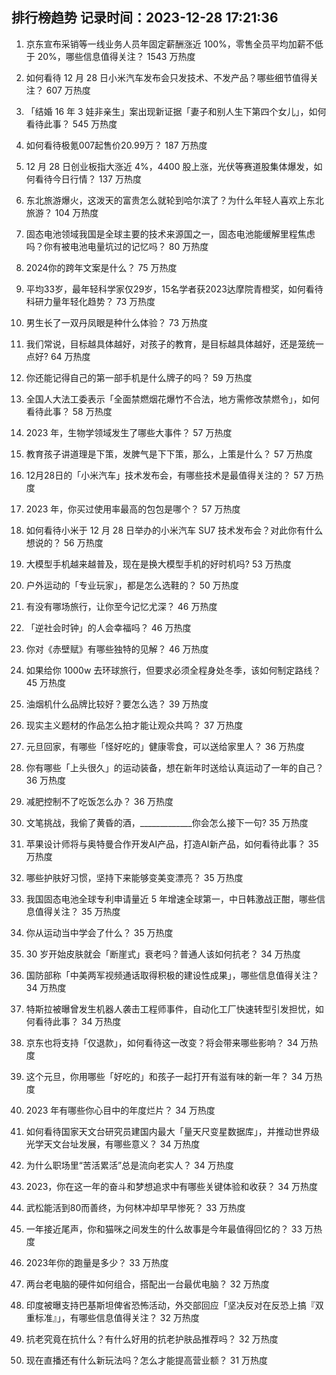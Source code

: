
## 排行榜趋势 记录时间：2023-12-28 17:21:36
  
  1. 京东宣布采销等一线业务人员年固定薪酬涨近 100%，零售全员平均加薪不低于 20%，哪些信息值得关注？ 1543 万热度
    
  2. 如何看待 12 月 28 日小米汽车发布会只发技术、不发产品？哪些细节值得关注？ 607 万热度
    
  3. 「结婚 16 年 3 娃非亲生」案出现新证据「妻子和别人生下第四个女儿」，如何看待此事？ 545 万热度
    
  4. 如何看待极氪007起售价20.99万？ 187 万热度
    
  5. 12 月 28 日创业板指大涨近 4%，4400 股上涨，光伏等赛道股集体爆发，如何看待今日行情？ 137 万热度
    
  6. 东北旅游爆火，这泼天的富贵怎么就轮到哈尔滨了？为什么年轻人喜欢上东北旅游？ 104 万热度
    
  7. 固态电池领域我国是全球主要的技术来源国之一，固态电池能缓解里程焦虑吗？你有被电池电量坑过的记忆吗？ 80 万热度
    
  8. 2024你的跨年文案是什么？ 75 万热度
    
  9. 平均33岁，最年轻科学家仅29岁，15名学者获2023达摩院青橙奖，如何看待科研力量年轻化趋势？ 73 万热度
    
  10. 男生长了一双丹凤眼是种什么体验？ 73 万热度
    
  11. 我们常说，目标越具体越好，对孩子的教育，是目标越具体越好，还是笼统一点好? 64 万热度
    
  12. 你还能记得自己的第一部手机是什么牌子的吗？ 59 万热度
    
  13. 全国人大法工委表示「全面禁燃烟花爆竹不合法，地方需修改禁燃令」，如何看待此事？ 58 万热度
    
  14. 2023 年，生物学领域发生了哪些大事件？ 57 万热度
    
  15. 教育孩子讲道理是下策，发脾气是下下策，那么，上策是什么？ 57 万热度
    
  16. 12月28日的「小米汽车」技术发布会，有哪些技术是最值得关注的？ 57 万热度
    
  17. 2023 年，你买过使用率最高的包包是哪个？ 57 万热度
    
  18. 如何看待小米于 12 月 28 日举办的小米汽车 SU7 技术发布会？对此你有什么想说的？ 56 万热度
    
  19. 大模型手机越来越普及，现在是换大模型手机的好时机吗? 53 万热度
    
  20. 户外运动的「专业玩家」，都是怎么选鞋的？ 50 万热度
    
  21. 有没有哪场旅行，让你至今记忆尤深？ 46 万热度
    
  22. 「逆社会时钟」的人会幸福吗？ 46 万热度
    
  23. 你对《赤壁赋》有哪些独特的见解？ 46 万热度
    
  24. 如果给你 1000w 去环球旅行，但要求必须全程身处冬季，该如何制定路线？ 45 万热度
    
  25. 油烟机什么品牌比较好？要怎么选？ 39 万热度
    
  26. 现实主义题材的作品怎么拍才能让观众共鸣？ 37 万热度
    
  27. 元旦回家，有哪些「怪好吃的」健康零食，可以送给家里人？ 36 万热度
    
  28. 你有哪些「上头很久」的运动装备，想在新年时送给认真运动了一年的自己？ 36 万热度
    
  29. 减肥控制不了吃饭怎么办？ 36 万热度
    
  30. 文笔挑战，我偷了黄昏的酒，_____________你会怎么接下一句? 35 万热度
    
  31. 苹果设计师将与奥特曼合作开发AI产品，打造AI新产品，如何看待此事？ 35 万热度
    
  32. 哪些护肤好习惯，坚持下来能够变美变漂亮？ 35 万热度
    
  33. 我国固态电池全球专利申请量近 5 年增速全球第一，中日韩激战正酣，哪些信息值得关注？ 35 万热度
    
  34. 你从运动当中学会了什么？ 35 万热度
    
  35. 30 岁开始皮肤就会「断崖式」衰老吗？普通人该如何抗老？ 34 万热度
    
  36. 国防部称「中美两军视频通话取得积极的建设性成果」，哪些信息值得关注？ 34 万热度
    
  37. 特斯拉被曝曾发生机器人袭击工程师事件，自动化工厂快速转型引发担忧，如何看待此事？ 34 万热度
    
  38. 京东也将支持「仅退款」，如何看待这一改变？将会带来哪些影响？ 34 万热度
    
  39. 这个元旦，你用哪些「好吃的」和孩子一起打开有滋有味的新一年？ 34 万热度
    
  40. 2023 年有哪些你心目中的年度烂片？ 34 万热度
    
  41. 如何看待国家天文台研究员建国内最大「量天尺变星数据库」，并推动世界级光学天文台址发展，有哪些意义？ 34 万热度
    
  42. 为什么职场里“苦活累活”总是流向老实人？ 34 万热度
    
  43. 2023，你在这一年的奋斗和梦想追求中有哪些关键体验和收获？ 34 万热度
    
  44. 武松能活到80而善终，为何林冲却早早惨死？ 33 万热度
    
  45. 一年接近尾声，你和猫咪之间发生的什么故事是今年最值得回忆的？ 33 万热度
    
  46. 2023年你的跑量是多少？ 33 万热度
    
  47. 两台老电脑的硬件如何组合，搭配出一台最优电脑？ 32 万热度
    
  48. 印度被曝支持巴基斯坦俾省恐怖活动，外交部回应「坚决反对在反恐上搞『双重标准』」，有哪些信息值得关注？ 32 万热度
    
  49. 抗老究竟在抗什么？有什么好用的抗老护肤品推荐吗？ 32 万热度
    
  50. 现在直播还有什么新玩法吗？怎么才能提高营业额？ 31 万热度
    